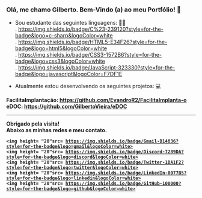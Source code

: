 ### Olá, me chamo Gilberto. Bem-Vindo (a) ao meu Portfólio! 👋


 - Sou estudante das seguintes linguagens: 👨‍🎓<br>
    . https://img.shields.io/badge/C%23-239120?style=for-the-badge&logo=c-sharp&logoColor=white<br>
    . https://img.shields.io/badge/HTML5-E34F26?style=for-the-badge&logo=html5&logoColor=white<br>
    . https://img.shields.io/badge/CSS3-1572B6?style=for-the-badge&logo=css3&logoColor=white<br>
    . https://img.shields.io/badge/JavaScript-323330?style=for-the-badge&logo=javascript&logoColor=F7DF1E<br>

- Atualmente estou desenvolvendo os seguintes projetos: 💻<br>

<b>FacilitaImplantação:<b> https://github.com/EvandroR2/FacilitaImplanta-o<br>
<b>eDOC:<b> https://github.com/GilbertoVieira/eDOC<br>

------------------------------------

 <b>Obrigado pela visita!<b><br>
 <b>Abaixo as minhas redes e meu contato.<b>
  
<code><img height= "20"src= https://img.shields.io/badge/Gmail-D14836?style=for-the-badge&logo=gmail&logoColor=white></code><br>
<code><img height= "20"src= https://img.shields.io/badge/Discord-7289DA?style=for-the-badge&logo=discord&logoColor=white></code><br>
<code><img height= "20"src= https://img.shields.io/badge/Twitter-1DA1F2?style=for-the-badge&logo=twitter&logoColor=white></code><br>
<code><img height= "20"src= https://img.shields.io/badge/LinkedIn-0077B5?style=for-the-badge&logo=linkedin&logoColor=white></code><br>
<code><img height= "20"src= https://img.shields.io/badge/GitHub-100000?style=for-the-badge&logo=github&logoColor=white></code><br>



 
<!--
**GilbertoVieira/GilbertoVieira** is a ✨ _special_ ✨ repository because its `README.md` (this file) appears on your GitHub profile.

Here are some ideas to get you started:

- 🔭 I’m currently working on ...
- 🌱 I’m currently learning ...
- 👯 I’m looking to collaborate on ...
- 🤔 I’m looking for help with ...
- 💬 Ask me about ...
- 📫 How to reach me: ...
- 😄 Pronouns: ...
- ⚡ Fun fact: ...
-->
